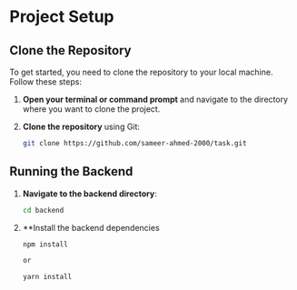 # Project Setup

## Clone the Repository

To get started, you need to clone the repository to your local machine. Follow these steps:

1. **Open your terminal or command prompt** and navigate to the directory where you want to clone the project.

2. **Clone the repository** using Git:

   ```bash
   git clone https://github.com/sameer-ahmed-2000/task.git


## Running the Backend

1. **Navigate to the backend directory**:

   ```bash
   cd backend

2. **Install the backend dependencies

   ```bash
   npm install

   or

   yarn install
